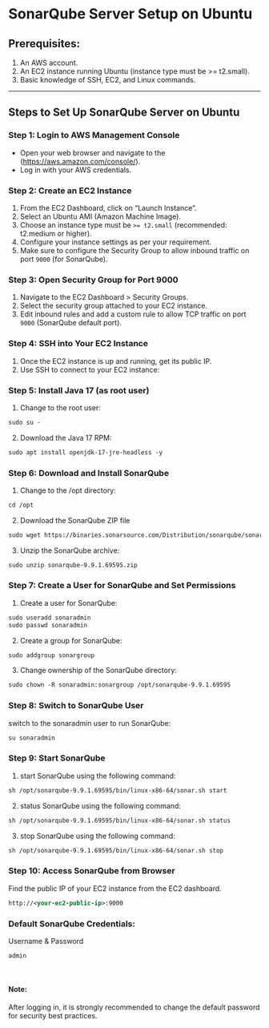 # SonarQube Server Setup on Ubuntu

## Prerequisites:
1. An AWS account.
2. An EC2 instance running Ubuntu (instance type must be >= t2.small).
3. Basic knowledge of SSH, EC2, and Linux commands.

---

## Steps to Set Up SonarQube Server on Ubuntu
### Step 1: Login to AWS Management Console
- Open your web browser and navigate to the (https://aws.amazon.com/console/).
- Log in with your AWS credentials.
 
### Step 2: Create an EC2 Instance
1. From the EC2 Dashboard, click on “Launch Instance”.
2. Select an Ubuntu AMI (Amazon Machine Image).
3. Choose an instance type must be `>= t2.small` (recommended: t2.medium or higher).
4. Configure your instance settings as per your requirement.
5. Make sure to configure the Security Group to allow inbound traffic on port `9000` (for SonarQube).

### Step 3: Open Security Group for Port 9000
1. Navigate to the EC2 Dashboard > Security Groups.
2. Select the security group attached to your EC2 instance.
3. Edit inbound rules and add a custom rule to allow TCP traffic on port `9000` (SonarQube default port).

### Step 4: SSH into Your EC2 Instance
1. Once the EC2 instance is up and running, get its public IP.
2. Use SSH to connect to your EC2 instance:

### Step 5: Install Java 17 (as root user)
1. Change to the root user:
``` xml
sudo su -
```
2. Download the Java 17 RPM:
``` xml
sudo apt install openjdk-17-jre-headless -y
```

### Step 6: Download and Install SonarQube
1. Change to the /opt directory:
``` xml
cd /opt
```
2. Download the SonarQube ZIP file
``` xml
sudo wget https://binaries.sonarsource.com/Distribution/sonarqube/sonarqube-9.9.1.69595.zip
```
3. Unzip the SonarQube archive:
``` xml
sudo unzip sonarqube-9.9.1.69595.zip
```

### Step 7: Create a User for SonarQube and Set Permissions
1. Create a user for SonarQube:
``` xml
sudo useradd sonaradmin
sudo passwd sonaradmin
```

2. Create a group for SonarQube:
``` xml
sudo addgroup sonargroup
```

3. Change ownership of the SonarQube directory:
``` xml
sudo chown -R sonaradmin:sonargroup /opt/sonarqube-9.9.1.69595
```

### Step 8: Switch to SonarQube User
switch to the sonaradmin user to run SonarQube:
``` xml
su sonaradmin
```

### Step 9: Start SonarQube
1. start SonarQube using the following command:
``` xml
sh /opt/sonarqube-9.9.1.69595/bin/linux-x86-64/sonar.sh start
```

2. status SonarQube using the following command:
``` xml
sh /opt/sonarqube-9.9.1.69595/bin/linux-x86-64/sonar.sh status
```

3. stop SonarQube using the following command:
``` xml
sh /opt/sonarqube-9.9.1.69595/bin/linux-x86-64/sonar.sh stop
```

### Step 10: Access SonarQube from Browser
Find the public IP of your EC2 instance from the EC2 dashboard.
``` xml
http://<your-ec2-public-ip>:9000
```

### Default SonarQube Credentials:
Username & Password 
```xml
admin
```
<br>

#### Note:
After logging in, it is strongly recommended to change the default password for security best practices.
